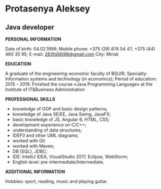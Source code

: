 # **Protasenya Aleksey**
## **Java developer**

**PERSONAL INFORMATION**

Date of birth: 04.02.1998; 
Mobile phone: +375 (29) 874 54 47; +375 (44) 460 35 95;
E-mail: 283fg56j98@gmail.com
City: Minsk

**EDUCATION**

A graduate of the engineering-economic faculty of BSUIR;
Specialty: Information systems and technology (in economics);
Period of education: 2015 – 2019. 
Finished the course «Java Programming Language» at the Institute of IT&Business Administration

**PROFESSIONAL SKILLS**

* knowledge of OOP and basic design patterns; 
* knowledge of Java SE/EE, Java Swing, JavaFX; 
* basic knowledge of JS, Angular 6, HTML, CSS;
* development experience on C/C++;
* understanding of data structures;
* IDEF0 and other UML diagrams;
* worked with Git
* worked with Maven;
* DB (SQL), JDBC;
* IDE: IntelliJ IDEA, VisualStudio 2017, Eclipse, WebStorm;
* English level: pre-intermediate/intermediate.

**ADDITIONAL INFORMATION**

Hobbies: sport, reading, music and playing guitar.

